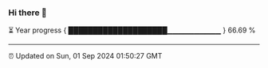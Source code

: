 ### Hi there 👋

⏳ Year progress { ████████████████████▁▁▁▁▁▁▁▁▁▁ } 66.69 %

---

⏰ Updated on Sun, 01 Sep 2024 01:50:27 GMT


